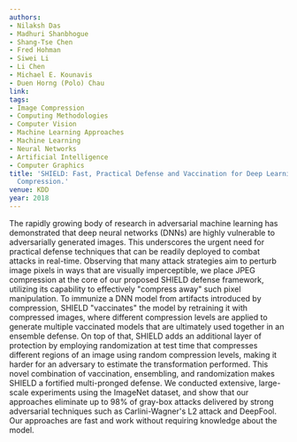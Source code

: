 ```yaml
---
authors:
- Nilaksh Das
- Madhuri Shanbhogue
- Shang-Tse Chen
- Fred Hohman
- Siwei Li
- Li Chen
- Michael E. Kounavis
- Duen Horng (Polo) Chau
link:
tags:
- Image Compression
- Computing Methodologies
- Computer Vision
- Machine Learning Approaches
- Machine Learning
- Neural Networks
- Artificial Intelligence
- Computer Graphics
title: 'SHIELD: Fast, Practical Defense and Vaccination for Deep Learning using JPEG
  Compression.'
venue: KDD
year: 2018
---
```

The rapidly growing body of research in adversarial machine learning has demonstrated that deep neural networks (DNNs) are highly vulnerable to adversarially generated images. This underscores the urgent need for practical defense techniques that can be readily deployed to combat attacks in real-time. Observing that many attack strategies aim to perturb image pixels in ways that are visually imperceptible, we place JPEG compression at the core of our proposed SHIELD defense framework, utilizing its capability to effectively "compress away" such pixel manipulation. To immunize a DNN model from artifacts introduced by compression, SHIELD "vaccinates" the model by retraining it with compressed images, where different compression levels are applied to generate multiple vaccinated models that are ultimately used together in an ensemble defense. On top of that, SHIELD adds an additional layer of protection by employing randomization at test time that compresses different regions of an image using random compression levels, making it harder for an adversary to estimate the transformation performed. This novel combination of vaccination, ensembling, and randomization makes SHIELD a fortified multi-pronged defense. We conducted extensive, large-scale experiments using the ImageNet dataset, and show that our approaches eliminate up to 98% of gray-box attacks delivered by strong adversarial techniques such as Carlini-Wagner's L2 attack and DeepFool. Our approaches are fast and work without requiring knowledge about the model.